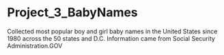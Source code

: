 # Project_3_BabyNames
Collected most popular boy and girl baby names in the United States since 1980 across the 50 states and D.C. Information came from Social Security Administration.GOV
